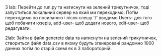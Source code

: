 3 lab: 
Перейти до run.py  та натиснути на зелений трикутничок, тоді запуститься локальний сервер на який ми переходимо.
Потім переходимо по посиланню і після слешу '/' вводимо Users- для того щоб побачити юзерів, add-user- щоб додати нового, edit-user- щоб редагувати.

2lab:
Зайти в файл generete data та натиснути на зелений трикутничок, створиться файл data.csv  в якому будуть згенеровані рандомно 1000 данних 
потім по старій схемі як в 3 лабораторній.

